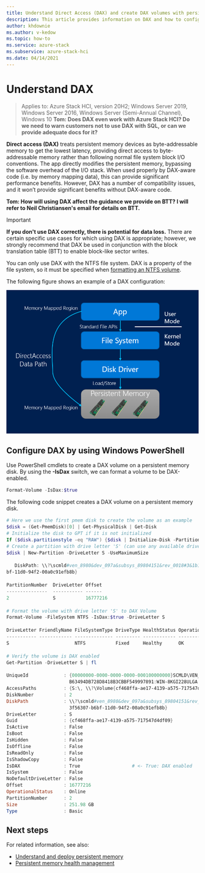 ```yaml
---
title: Understand Direct Access (DAX) and create DAX volumes with persistent memory devices
description: This article provides information on DAX and how to configure it with PMem modules using the block translation table (BTT).
author: khdownie
ms.author: v-kedow
ms.topic: how-to
ms.service: azure-stack
ms.subservice: azure-stack-hci
ms.date: 04/14/2021
---
```


# Understand DAX

> Applies to: Azure Stack HCI, version 20H2; Windows Server 2019, Windows Server 2016, Windows Server (Semi-Annual Channel), Windows 10 **Tom: Does DAX even work with Azure Stack HCI? Do we need to warn customers not to use DAX with SQL, or can we provide adequate docs for it?**

**Direct access (DAX)**  treats persistent memory devices as byte-addressable memory to get the lowest latency, providing direct access to byte-addressable memory rather than following normal file system block I/O conventions. The app directly modifies the persistent memory, bypassing the software overhead of the I/O stack. When used properly by DAX-aware code (i.e. by memory mapping data), this can provide significant performance benefits. However, DAX has a number of compatibility issues, and it won’t provide significant benefits without DAX-aware code. 

**Tom: How will using DAX affect the guidance we provide on BTT? I will refer to Neil Christiansen's email for details on BTT.**

> [!IMPORTANT]
> **If you don't use DAX correctly, there is potential for data loss.** There are certain specific use cases for which using DAX is appropriate; however, we strongly recommend that DAX be used in conjunction with the block translation table (BTT) to enable block-like sector writes.

You can only use DAX with the NTFS file system. DAX is a property of the file system, so it must be specified when [formatting an NTFS volume](/powershell/module/storage/Format-Volume?view=windowsserver2019-ps&viewFallbackFrom=win10-ps).

The following figure shows an example of a DAX configuration:

![DAX stack](media/pmem/dax.png)

## Configure DAX by using Windows PowerShell

Use PowerShell cmdlets to create a DAX volume on a persistent memory disk. By using the **-IsDax** switch, we can format a volume to be DAX-enabled.

```PowerShell
Format-Volume -IsDax:$true
```

The following code snippet creates a DAX volume on a persistent memory disk.

```PowerShell
# Here we use the first pmem disk to create the volume as an example
$disk = (Get-PmemDisk)[0] | Get-PhysicalDisk | Get-Disk
# Initialize the disk to GPT if it is not initialized
If ($disk.partitionstyle -eq "RAW") {$disk | Initialize-Disk -PartitionStyle GPT}
# Create a partition with drive letter 'S' (can use any available drive letter)
$disk | New-Partition -DriveLetter S -UseMaximumSize

   DiskPath: \\?\scmld#ven_8980&dev_097a&subsys_89804151&rev_0018#3&1b1819f6&0&03018089fb63494db728d8418b3cbbf549997891#{53f56307-b6
bf-11d0-94f2-00a0c91efb8b}

PartitionNumber  DriveLetter Offset                                               Size Type
---------------  ----------- ------                                               ---- ----
2                S           16777216                                        251.98 GB Basic

# Format the volume with drive letter 'S' to DAX Volume
Format-Volume -FileSystem NTFS -IsDax:$true -DriveLetter S

DriveLetter FriendlyName FileSystemType DriveType HealthStatus OperationalStatus SizeRemaining      Size
----------- ------------ -------------- --------- ------------ ----------------- -------------      ----
S                        NTFS           Fixed     Healthy      OK                    251.91 GB 251.98 GB

# Verify the volume is DAX enabled
Get-Partition -DriveLetter S | fl

UniqueId             : {00000000-0000-0000-0000-000100000000}SCMLD\VEN_8980&DEV_097A&SUBSYS_89804151&REV_0018\3&1B1819F6&0&03018089F
                       B63494DB728D8418B3CBBF549997891:WIN-8KGI228ULGA
AccessPaths          : {S:\, \\?\Volume{cf468ffa-ae17-4139-a575-717547d4df09}\}
DiskNumber           : 2
DiskPath             : \\?\scmld#ven_8980&dev_097a&subsys_89804151&rev_0018#3&1b1819f6&0&03018089fb63494db728d8418b3cbbf549997891#{5
                       3f56307-b6bf-11d0-94f2-00a0c91efb8b}
DriveLetter          : S
Guid                 : {cf468ffa-ae17-4139-a575-717547d4df09}
IsActive             : False
IsBoot               : False
IsHidden             : False
IsOffline            : False
IsReadOnly           : False
IsShadowCopy         : False
IsDAX                : True                   # <- True: DAX enabled
IsSystem             : False
NoDefaultDriveLetter : False
Offset               : 16777216
OperationalStatus    : Online
PartitionNumber      : 2
Size                 : 251.98 GB
Type                 : Basic
```

## Next steps

For related information, see also:

- [Understand and deploy persistent memory](deploy-pmem.md)
- [Persistent memory health management](pmem-health.md)
